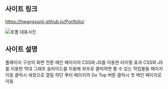 ## 사이트 링크
https://hwangyunji.github.io/Portfolio/

![포폴 대표사진](https://user-images.githubusercontent.com/105402299/187316701-3a0a2a9f-aefe-4493-a99a-dd507b7b1fb2.JPG)

## 사이트 설명
풀페이지 구성의 화면 전환
메인 페이지의 CSS와 JS를 이용한 타이핑 효과
CSS와 JS를 이용한 막대 그래프
슬라이드를 이용해 좌우로 클릭하면 볼 수 있는 작업물들
페이지 이동 클릭시 새창으로 열림
하단 푸터 페이지의 Go Top 버튼 클릭시 첫 메인 페이지로 이동
